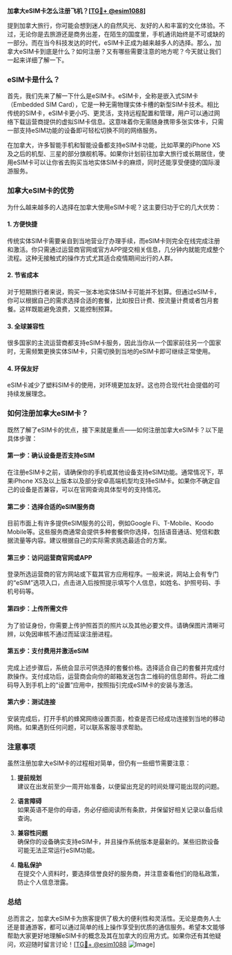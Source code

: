 **加拿大eSIM卡怎么注册飞机？[[TG💪+ @esim1088](https://t.me/s/esim1088)]**

提到加拿大旅行，你可能会想到迷人的自然风光、友好的人和丰富的文化体验。不过，无论你是去旅游还是商务出差，在陌生的国度里，手机通讯始终是不可或缺的一部分。而在当今科技发达的时代，eSIM卡正成为越来越多人的选择。那么，加拿大eSIM卡到底是什么？如何注册？又有哪些需要注意的地方呢？今天就让我们一起来详细了解一下。

### eSIM卡是什么？

首先，我们先来了解一下什么是eSIM卡。eSIM卡，全称是嵌入式SIM卡（Embedded SIM Card），它是一种无需物理实体卡槽的新型SIM卡技术。相比传统的SIM卡，eSIM卡更小巧、更灵活，支持远程配置和管理，用户可以通过网络下载运营商提供的虚拟SIM卡信息。这意味着你无需随身携带多张实体卡，只需一部支持eSIM功能的设备即可轻松切换不同的网络服务。

在加拿大，许多智能手机和智能设备都支持eSIM卡功能，比如苹果的iPhone XS及之后的机型、三星的部分旗舰机等。如果你计划前往加拿大旅行或长期居住，使用eSIM卡可以让你省去购买当地实体SIM卡的麻烦，同时还能享受便捷的国际漫游服务。

### 加拿大eSIM卡的优势

为什么越来越多的人选择在加拿大使用eSIM卡呢？这主要归功于它的几大优势：

#### 1. **方便快捷**
   传统实体SIM卡需要亲自到当地营业厅办理手续，而eSIM卡则完全在线完成注册和激活。你只需通过运营商官网或官方APP提交相关信息，几分钟内就能完成整个流程。这种无接触式的操作方式尤其适合疫情期间出行的人群。

#### 2. **节省成本**
   对于短期旅行者来说，购买一张本地实体SIM卡可能并不划算。但通过eSIM卡，你可以根据自己的需求选择合适的套餐，比如按日计费、按流量计费或者包月套餐。这样既能避免浪费，又能控制预算。

#### 3. **全球兼容性**
   很多国家的主流运营商都支持eSIM卡服务，因此当你从一个国家前往另一个国家时，无需频繁更换实体SIM卡，只需切换到当地的eSIM卡即可继续正常使用。

#### 4. **环保友好**
   eSIM卡减少了塑料SIM卡的使用，对环境更加友好。这也符合现代社会提倡的可持续发展理念。

### 如何注册加拿大eSIM卡？

既然了解了eSIM卡的优点，接下来就是重点——如何注册加拿大eSIM卡？以下是具体步骤：

#### 第一步：确认设备是否支持eSIM
   在注册eSIM卡之前，请确保你的手机或其他设备支持eSIM功能。通常情况下，苹果iPhone XS及以上版本以及部分安卓高端机型均支持eSIM卡。如果你不确定自己的设备是否兼容，可以在官网查询具体型号的支持情况。

#### 第二步：选择合适的eSIM服务商
   目前市面上有许多提供eSIM服务的公司，例如Google Fi、T-Mobile、Koodo Mobile等。这些服务商通常会提供多种套餐供你选择，包括语音通话、短信和数据流量等内容。建议根据自己的实际需求挑选最适合的方案。

#### 第三步：访问运营商官网或APP
   登录所选运营商的官方网站或下载其官方应用程序。一般来说，网站上会有专门的“eSIM”选项入口，点击进入后按照提示填写个人信息，如姓名、护照号码、手机号码等。

#### 第四步：上传所需文件
   为了验证身份，你需要上传护照首页的照片以及其他必要文件。请确保图片清晰可辨，以免因审核不通过而延误注册进程。

#### 第五步：支付费用并激活eSIM
   完成上述步骤后，系统会显示可供选择的套餐价格。选择适合自己的套餐并完成付款操作。支付成功后，运营商会向你的邮箱发送包含二维码的信息邮件。将此二维码导入到手机上的“设置”应用中，按照指引完成eSIM卡的安装与激活。

#### 第六步：测试连接
   安装完成后，打开手机的蜂窝网络设置页面，检查是否已经成功连接到当地的移动网络。如果遇到任何问题，可以联系客服寻求帮助。

### 注意事项

虽然注册加拿大eSIM卡的过程相对简单，但仍有一些细节需要注意：

1. **提前规划**  
   建议在出发前至少一周开始准备，以便留出充足的时间处理可能出现的问题。
   
2. **语言障碍**  
   如果英语不是你的母语，务必仔细阅读所有条款，并保留好相关记录以备后续查询。
   
3. **兼容性问题**  
   确保你的设备确实支持eSIM卡，并且操作系统版本是最新的。某些旧款设备可能无法正常运行eSIM功能。

4. **隐私保护**  
   在提交个人资料时，要选择信誉良好的服务商，并注意查看他们的隐私政策，防止个人信息泄露。

### 总结

总而言之，加拿大eSIM卡为旅客提供了极大的便利性和灵活性。无论是商务人士还是普通游客，都可以通过简单的线上操作享受到优质的通信服务。希望本文能够帮助大家更好地理解eSIM卡的概念及其在加拿大的应用方式。如果你还有其他疑问，欢迎随时留言讨论！[[TG💪+ @esim1088](https://t.me/s/esim1088) ![Image](https://i.postimg.cc/4NQfJmqS/Snipaste-2025-05-13-00-14-12.png)]